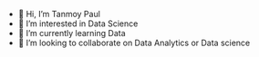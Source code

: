 - 👋 Hi, I’m Tanmoy Paul 
- 👀 I’m interested in Data Science 
- 🌱 I’m currently learning Data
- 💞️ I’m looking to collaborate on Data Analytics or Data science 
  
  

<!---
tanmoypaul0400/tanmoypaul0400 is a ✨ special ✨ repository because its `README.md` (this file) appears on your GitHub profile.
You can click the Preview link to take a look at your changes.
--->
